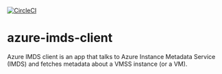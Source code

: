 <!--

    TODO:

    - Add the project to the CircleCI:
      https://circleci.com/setup-project/gh/giantswarm/REPOSITORY_NAME

    - Change the badge (with style=shield):
      https://circleci.com/gh/giantswarm/REPOSITORY_NAME/edit#badges
      If this is a private repository token with scope `status` will be needed.

    - Update CODEOWNERS file according to the needs for this project

    - Run `devctl replace -i "REPOSITORY_NAME" "$(basename $(git rev-parse --show-toplevel))" *.md`
      and commit your changes.

    - If the repository is public consider adding godoc badge. This should be
      the first badge separated with a single space.
      [![GoDoc](https://godoc.org/github.com/giantswarm/azure-imds-client?status.svg)](http://godoc.org/github.com/giantswarm/azure-imds-client)

-->
[![CircleCI](https://circleci.com/gh/giantswarm/template.svg?style=shield&circle-token=cbabd7d13186f190fca813db4f0c732b026f5f6c)](https://circleci.com/gh/giantswarm/template)

# azure-imds-client

Azure IMDS client is an app that talks to Azure Instance Metadata Service (IMDS) and fetches
metadata about a VMSS instance (or a VM).
 